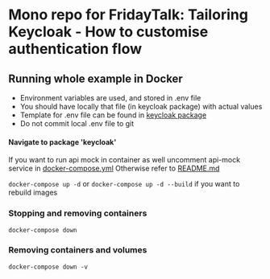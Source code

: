 # Mono repo for FridayTalk: Tailoring Keycloak - How to customise authentication flow

## Running whole example in Docker

- Environment variables are used, and stored in .env file
- You should have locally that file (in keycloak package) with actual values
- Template for .env file can be found in [keycloak package](./keycloak/.env_template)
- Do not commit local .env file to git

#### Navigate to package 'keycloak'

If you want to run api mock in container as well uncomment api-mock service in [docker-compose.yml](./keycloak/docker-compose.yml)
Otherwise refer to [README.md](./api-mock/README.md)

`docker-compose up -d` or `docker-compose up -d --build` if you want to rebuild images

### Stopping and removing containers

`docker-compose down`

### Removing containers and volumes

`docker-compose down -v`
